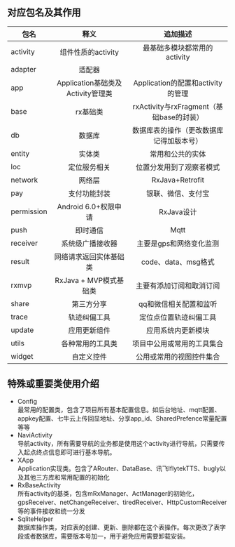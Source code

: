 ## 对应包名及其作用

| 包名        | 释义   |  追加描述  |
| --------   | :-----:  | :----:  |
| activity      | 组件性质的activity   |   最基础多模块都常用的activity     |
| adapter        |   适配器   |      |
| app        |    Application基础类及Activity管理类    |  Application的配置和activity的管理  |
| base        |    rx基础类    |  rxActivity与rxFragment（基础base的封装）  |
| db        |    数据库    |  数据库表的操作（更改数据库记得加版本号）  |
| entity        |    实体类    |  常用和公共的实体  |
| loc        |    定位服务相关    | 位置分发用到了观察者模式   |
| network        |    网络层    | RxJava+Retrofit   |
| pay        |    支付功能封装    | 银联、微信、支付宝   |
| permission        |    Android 6.0+权限申请    | RxJava设计   |
| push        |    即时通信    | Mqtt   |
| receiver        |    系统级广播接收器    |  主要是gps和网络变化监测  |
| result        |    网络请求返回实体基础类    |  code、data、msg格式  |
| rxmvp        |    RxJava + MVP模式基础类    |  主要有添加订阅和取消订阅  |
| share        |    第三方分享    |  qq和微信相关配置和监听  |
| trace        |    轨迹纠偏工具    |  定位点位置轨迹纠偏工具  |
| update        |    应用更新组件    |  应用系统内更新模块  |
| utils        |    各种常用的工具类    |  项目中公用或常用的工具集合  |
| widget        |    自定义控件   |  公用或常用的视图控件集合  |

## 特殊或重要类使用介绍
 * Config </br> 最常用的配置类，包含了项目所有基本配置信息。如后台地址、mqtt配置、appkey配置、七牛云上传回显地址、分享app_id、SharedPrefence常量配置等等 
 * NaviActivity </br> 导航activity，所有需要导航的业务都是使用这个activity进行导航，只需要传入起点终点信息即可进行基本导航。
 * XApp </br> Application实现类。包含了ARouter、DataBase、讯飞IflytekTTS、bugly以及其他三方库和常用配置的初始化
 * RxBaseActivity </br> 所有activity的基类，包含mRxManager、ActManager的初始化，gpsReceiver、netChangeReceiver、tiredReceiver、HttpCustomReceiver等的事件接收和统一分发
 * SqliteHelper </br> 数据库操作类，对应表的创建、更新、删除都在这个表操作。每次更改了表字段或者数据库，需要版本号加一，用于避免应用需要卸载安装。

